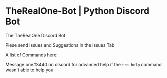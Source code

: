 # TheRealOne-Bot | Python Discord Bot

The TheRealOne Discord Bot

Plese send Issues and Suggestions in the Issues Tab

A list of Commands here:

Message one#3440 on discord for advanced help if the `tro help` command wasn't able to help you

